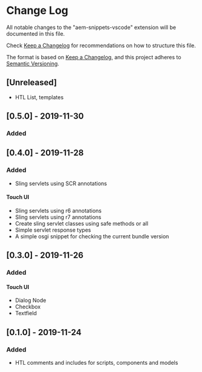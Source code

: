 # Change Log

All notable changes to the "aem-snippets-vscode" extension will be documented in this file.

Check [Keep a Changelog](http://keepachangelog.com/) for recommendations on how to structure this file.

The format is based on [Keep a Changelog](https://keepachangelog.com/en/1.0.0/),
and this project adheres to [Semantic Versioning](https://semver.org/spec/v2.0.0.html).

## [Unreleased]

- HTL List, templates

## [0.5.0] - 2019-11-30
### Added

## [0.4.0] - 2019-11-28
### Added
- Sling servlets using SCR annotations

#### Touch UI
- Sling servlets using r6 annotations
- Sling servlets using r7 annotations
- Create sling servlet classes using safe methods or all
- Simple servlet response types
- A simple osgi snippet for checking the current bundle version

## [0.3.0] - 2019-11-26
### Added

#### Touch UI
- Dialog Node
- Checkbox
- Textfield

## [0.1.0] - 2019-11-24
### Added

- HTL comments and includes for scripts, components and models
